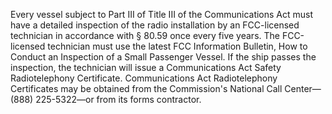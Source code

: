 Every vessel subject to Part III of Title III of the Communications Act must have a detailed inspection of the radio installation by an FCC-licensed technician in accordance with § 80.59 once every five years. The FCC-licensed technician must use the latest FCC Information Bulletin, How to Conduct an Inspection of a Small Passenger Vessel. If the ship passes the inspection, the technician will issue a Communications Act Safety Radiotelephony Certificate. Communications Act Radiotelephony Certificates may be obtained from the Commission's National Call Center—(888) 225-5322—or from its forms contractor.

